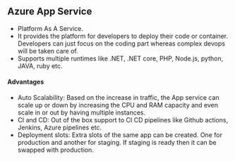 ## Azure App Service
- Platform As A Service.
- It provides the platform for developers to deploy their code or container. Developers can just focus on the coding part whereas complex devops will be taken care of.
- Supports multiple runtimes like .NET, .NET core, PHP, Node.js, python, JAVA, ruby etc.

#### Advantages
- Auto Scalability: Based on the increase in traffic, the App service can scale up or down by increasing the CPU and RAM capacity and even scale in or out by having multiple instances.
- CI and CD: Out of the box support to CI CD pipelines like Github actions, Jenkins, Azure pipelines etc.
- Deployment slots: Extra slots of the same app can be created. One for production and another for staging. If staging is ready then it can be swapped with production. 